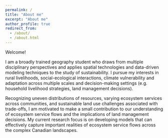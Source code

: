 ```yaml
---
permalink: /
title: "About me"
excerpt: "About me"
author_profile: true
redirect_from: 
  - /about/
  - /about.html
---
```


Welcome! 

I am a broadly trained geography student who draws from multiple disciplinary perspectives and applies spatial technologies and data-driven modeling techniques to the study of sustainability. I pursue my interests in rural livelihoods, social-ecological interactions, climate vulnerability and adaptation across multiple scales and decision-making settings (e.g. household livelihood strategies, land management decisions). 

Recognizing uneven distributions of resources, varying ecosystem services across communities, and sustainable land use challenges associated with trade-offs, I am motivated to make a small contribution to our understanding of ecosystem service flows and the implications of land management decisions. My current research focus is on developing models that can effectively capture important realities of ecosystem service flows across the complex Canadian landscapes.
